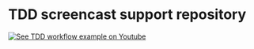 # TDD screencast support repository

[![See TDD workflow example on Youtube](http://img.youtube.com/vi/EoBso6mPbbY/0.jpg)](http://www.youtube.com/watch?v=EoBso6mPbbY)
